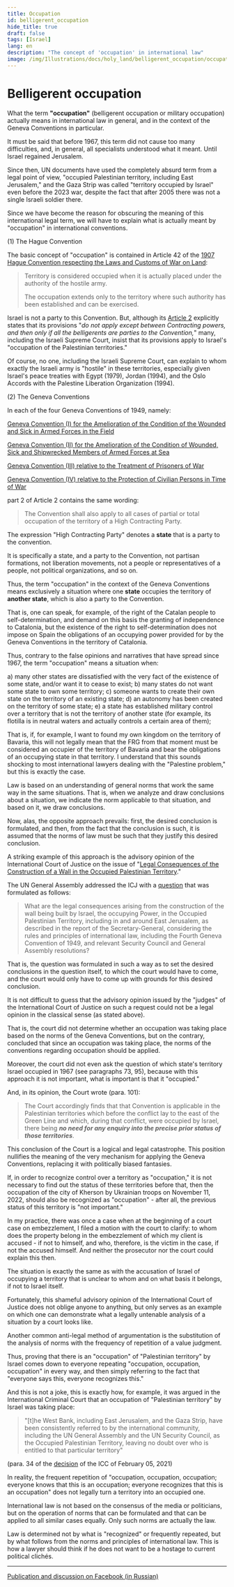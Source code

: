 ```yaml
---
title: Occupation
id: belligerent_occupation
hide_title: true
draft: false
tags: [Israel]
lang: en
description: "The concept of 'occupation' in international law"
image: /img/Illustrations/docs/holy_land/belligerent_occupation/occupation_scales_international_law.png
---
```


# Belligerent occupation 

What the term **"occupation"** (belligerent occupation or military occupation) actually means in international law in general, and in the context of the Geneva Conventions in particular.

It must be said that before 1967, this term did not cause too many difficulties, and, in general, all specialists understood what it meant. Until Israel regained Jerusalem.

Since then, UN documents have used the completely absurd term from a legal point of view, "occupied Palestinian territory, including East Jerusalem," and the Gaza Strip was called "territory occupied by Israel" even before the 2023 war, despite the fact that after 2005 there was not a single Israeli soldier there.

Since we have become the reason for obscuring the meaning of this international legal term, we will have to explain what is actually meant by "occupation" in international conventions.

(1) The Hague Convention

The basic concept of "occupation" is contained in Article 42 of the [1907 Hague Convention respecting the Laws and Customs of War on Land](https://ihl-databases.icrc.org/en/ihl-treaties/hague-conv-iv-1907):

> Territory is considered occupied when it is actually placed under the authority of the hostile army.
>
> The occupation extends only to the territory where such authority has been established and can be exercised.

Israel is not a party to this Convention. But, although its [Article 2](https://ihl-databases.icrc.org/en/ihl-treaties/hague-conv-iv-1907/article-2) explicitly states that its provisions "*do not apply except between Contracting powers, and then only if all the belligerents are parties to the Convention,*" many, including the Israeli Supreme Court, insist that its provisions apply to Israel's "occupation of the Palestinian territories."

Of course, no one, including the Israeli Supreme Court, can explain to whom exactly the Israeli army is "hostile" in these territories, especially given Israel's peace treaties with Egypt (1979), Jordan (1994), and the Oslo Accords with the Palestine Liberation Organization (1994).

(2) The Geneva Conventions

In each of the four Geneva Conventions of 1949, namely:

[Geneva Convention (I) for the Amelioration of the Condition of the Wounded and Sick in Armed Forces in the Field](https://ihl-databases.icrc.org/en/ihl-treaties/gci-1949)

[Geneva Convention (II) for the Amelioration of the Condition of Wounded, Sick and Shipwrecked Members of Armed Forces at Sea](https://ihl-databases.icrc.org/en/ihl-treaties/gcii-1949)

[Geneva Convention (III) relative to the Treatment of Prisoners of War](https://ihl-databases.icrc.org/en/ihl-treaties/gciii-1949)

[Geneva Convention (IV) relative to the Protection of Civilian Persons in Time of War](https://ihl-databases.icrc.org/en/ihl-treaties/gciv-1949)

part 2 of Article 2 contains the same wording:

> The Convention shall also apply to all cases of partial or total occupation of the territory of a High Contracting Party.

The expression "High Contracting Party" denotes a **state** that is a party to the convention.

It is specifically a state, and a party to the Convention, not partisan formations, not liberation movements, not a people or representatives of a people, not political organizations, and so on.

Thus, the term "occupation" in the context of the Geneva Conventions means exclusively a situation where one **state** occupies the territory of **another state**, which is also a party to the Convention.

That is, one can speak, for example, of the right of the Catalan people to self-determination, and demand on this basis the granting of independence to Catalonia, but the existence of the right to self-determination does not impose on Spain the obligations of an occupying power provided for by the Geneva Conventions in the territory of Catalonia.

Thus, contrary to the false opinions and narratives that have spread since 1967, the term "occupation" means a situation when:

a) many other states are dissatisfied with the very fact of the existence of some state, and/or want it to cease to exist;
b) many states do not want some state to own some territory;
c) someone wants to create their own state on the territory of an existing state;
d) an autonomy has been created on the territory of some state;
e) a state has established military control over a territory that is not the territory of another state (for example, its flotilla is in neutral waters and actually controls a certain area of them);

That is, if, for example, I want to found my own kingdom on the territory of Bavaria, this will not legally mean that the FRG from that moment must be considered an occupier of the territory of Bavaria and bear the obligations of an occupying state in that territory. I understand that this sounds shocking to most international lawyers dealing with the "Palestine problem," but this is exactly the case.

Law is based on an understanding of general norms that work the same way in the same situations. That is, when we analyze and draw conclusions about a situation, we indicate the norm applicable to that situation, and based on it, we draw conclusions.

Now, alas, the opposite approach prevails: first, the desired conclusion is formulated, and then, from the fact that the conclusion is such, it is assumed that the norms of law must be such that they justify this desired conclusion.

A striking example of this approach is the advisory opinion of the International Court of Justice on the issue of "[Legal Consequences of the Construction of a Wall in the Occupied Palestinian Territory](https://www.icj-cij.org/case/131)."

The UN General Assembly addressed the ICJ with a [question](https://www.icj-cij.org/sites/default/files/case-related/131/1497.pdf) that was formulated as follows:

> What are the legal consequences arising from the construction of the wall being built by Israel, the occupying Power, in the Occupied Palestinian Territory, including in and around East Jerusalem, as described in the report of the Secretary-General, considering the rules and principles of international law, including the Fourth Geneva Convention of 1949, and relevant Security Council and General Assembly resolutions?

That is, the question was formulated in such a way as to set the desired conclusions in the question itself, to which the court would have to come, and the court would only have to come up with grounds for this desired conclusion.

It is not difficult to guess that the advisory opinion issued by the "judges" of the International Court of Justice on such a request could not be a legal opinion in the classical sense (as stated above).

That is, the court did not determine whether an occupation was taking place based on the norms of the Geneva Conventions, but on the contrary, concluded that since an occupation was taking place, the norms of the conventions regarding occupation should be applied.

Moreover, the court did not even ask the question of which state's territory Israel occupied in 1967 (see paragraphs 73, 95), because with this approach it is not important, what is important is that it "occupied."

And, in its opinion, the Court wrote (para. 101):

> The Court accordingly finds that that Convention is applicable in the Palestinian territories which before the conflict lay to the east of the Green Line and which, during that conflict, were occupied by Israel, there being ***no need for any enquiry into the precise prior status of those territories***.

This conclusion of the Court is a logical and legal catastrophe. This position nullifies the meaning of the very mechanism for applying the Geneva Conventions, replacing it with politically biased fantasies.

If, in order to recognize control over a territory as "occupation," it is not necessary to find out the status of these territories before that, then the occupation of the city of Kherson by Ukrainian troops on November 11, 2022, should also be recognized as "occupation" - after all, the previous status of this territory is "not important."

In my practice, there was once a case when at the beginning of a court case on embezzlement, I filed a motion with the court to clarify: to whom does the property belong in the embezzlement of which my client is accused - if not to himself, and who, therefore, is the victim in the case, if not the accused himself. And neither the prosecutor nor the court could explain this then.

The situation is exactly the same as with the accusation of Israel of occupying a territory that is unclear to whom and on what basis it belongs, if not to Israel itself.

Fortunately, this shameful advisory opinion of the International Court of Justice does not oblige anyone to anything, but only serves as an example on which one can demonstrate what a legally untenable analysis of a situation by a court looks like.

Another common anti-legal method of argumentation is the substitution of the analysis of norms with the frequency of repetition of a value judgment.

Thus, proving that there is an "occupation" of "Palestinian territory" by Israel comes down to everyone repeating "occupation, occupation, occupation" in every way, and then simply referring to the fact that "everyone says this, everyone recognizes this."

And this is not a joke, this is exactly how, for example, it was argued in the International Criminal Court that an occupation of "Palestinian territory" by Israel was taking place:

> "\[t\]he West Bank, including East Jerusalem, and the Gaza Strip, have been consistently referred to by the international community, including the UN General Assembly and the UN Security Council, as the Occupied Palestinian Territory, leaving no doubt over who is entitled to that particular territory"

(para. 34 of the [decision](https://www.icc-cpi.int/sites/default/files/CourtRecords/CR2021_01165.PDF) of the ICC of February 05, 2021)

In reality, the frequent repetition of "occupation, occupation, occupation; everyone knows that this is an occupation; everyone recognizes that this is an occupation" does not legally turn a territory into an occupied one.

International law is not based on the consensus of the media or politicians, but on the operation of norms that can be formulated and that can be applied to all similar cases equally. Only such norms are actually the law.

Law is determined not by what is "recognized" or frequently repeated, but by what follows from the norms and principles of international law. This is how a lawyer should think if he does not want to be a hostage to current political clichés.

---

[Publication and discussion on Facebook (in Russian)](https://www.facebook.com/viktor.ageyev/posts/pfbid0RitsZoAFWb63rdr3khRXFQZ289UgDyUttdKL4GsjGVvdSoxWMLQj2XRQeZSZMmsrl)


